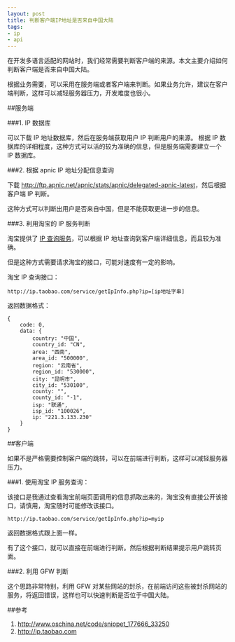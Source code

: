 ```yaml
---
layout: post
title: 判断客户端IP地址是否来自中国大陆
tags:
- ip
- api
---
```


在开发多语言适配的网站时，我们经常需要判断客户端的来源。本文主要介绍如何判断客户端是否来自中国大陆。

根据业务需要，可以采用在服务端或者客户端来判断。如果业务允许，建议在客户端判断，这样可以减轻服务器压力，开发难度也很小。

##服务端

###1. IP 数据库

可以下载 IP 地址数据库，然后在服务端获取用户 IP 判断用户的来源。
根据 IP 数据库的详细程度，这种方式可以活的较为准确的信息，但是服务端需要建立一个 IP 数据库。

###2. 根据 apnic IP 地址分配信息查询

下载 <http://ftp.apnic.net/apnic/stats/apnic/delegated-apnic-latest>，然后根据客户端 IP 判断。

这种方式可以判断出用户是否来自中国，但是不能获取更进一步的信息。

###3. 利用淘宝的 IP 服务判断

淘宝提供了 [IP 查询服务](http://ip.taobao.com/instructions.php)，可以根据 IP 地址查询到客户端详细信息，而且较为准确。

但是这种方式需要请求淘宝的接口，可能对速度有一定的影响。

淘宝 IP 查询接口：

    http://ip.taobao.com/service/getIpInfo.php?ip=[ip地址字串]

返回数据格式：

    {
        code: 0,
        data: {
            country: "中国",
            country_id: "CN",
            area: "西南",
            area_id: "500000",
            region: "云南省",
            region_id: "530000",
            city: "昆明市",
            city_id: "530100",
            county: "",
            county_id: "-1",
            isp: "联通",
            isp_id: "100026",
            ip: "221.3.133.230"
        }
    }

##客户端

如果不是严格需要控制客户端的跳转，可以在前端进行判断，这样可以减轻服务器压力。

###1. 使用淘宝 IP 服务查询：

该接口是我通过查看淘宝前端页面调用的信息抓取出来的，淘宝没有直接公开该接口，请慎用，淘宝随时可能修改该接口。

    http://ip.taobao.com/service/getIpInfo.php?ip=myip

返回数据格式跟上面一样。

有了这个接口，就可以直接在前端进行判断。然后根据判断结果提示用户跳转页面。

###2. 利用 GFW 判断

这个思路非常特别，利用 GFW 对某些网站的封杀，在前端访问这些被封杀网站的服务，将返回错误，这样也可以快速判断是否位于中国大陆。

##参考

1. <http://www.oschina.net/code/snippet_177666_33250>
2. <http://ip.taobao.com>
